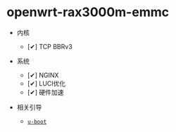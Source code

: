 # openwrt-rax3000m-emmc

- 内核
  - [✔] TCP BBRv3
  
- 系统
  - [✔] NGINX
  - [✔] LUCI优化
  - [✔] 硬件加速
  
- 相关引导

  - [`u-boot`](https://github.com/hanwckf/bl-mt798x)


